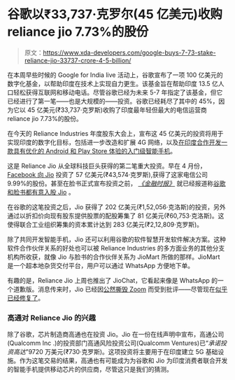 # 谷歌以₹33,737·克罗尔(45 亿美元)收购 reliance jio 7.73%的股份

> 原文：<https://www.xda-developers.com/google-buys-7-73-stake-reliance-jio-33737-crore-4-5-billion/>

在本周早些时候的 Google for India live 活动上，谷歌宣布了一项 100 亿美元的数字化基金，以帮助印度在技术上实现自力更生。该基金旨在帮助印度 13.5 亿人口轻松获得互联网和移动电话。尽管谷歌已经为未来 5-7 年指定了该基金，但它已经进行了第一笔——也是大规模的——投资。谷歌已经耗尽了其中的 45%，因为它以 45 亿美元(₹33,737·克罗斯)收购了印度最年轻但最大的电信运营商 reliance jio 7.73%的股份。

在今天的 Reliance Industries 年度股东大会上，宣布这 45 亿美元的投资将用于实现印度的数字化目标，包括进一步改造和扩展 4G 网络，以及[在印度合作开发一款具有优化的 Android 和 Play Store 体验的入门级智能手机](https://www.xda-developers.com/reliance-jio-google-partner-develop-entry-level-smartphone-india/)。

这是 Reliance Jio 从全球科技巨头获得的第二笔重大投资。早在 4 月份， [Facebook 向 Jio](https://www.xda-developers.com/facebook-buys-stake-reliance-jio/) 投资了 57 亿美元(₹43,574·克罗斯),获得了这家电信公司 9.99%的股份。甚至在脸书正式宣布投资之前， *[《金融时报》](https://www.ft.com/content/a1ca0569-7ef7-49c8-b88e-72b792eefc62)* 就已经报道称[谷歌和脸书都有意入股 Jio](https://www.xda-developers.com/facebook-google-reportedly-wanted-stakes-reliance-jio/) 。

在谷歌的这笔投资之后，Jio 获得了 202 亿美元(₹1,52,056·克洛斯)的投资，另外通过以折扣价向现有股东提供股票的配股筹集了 81 亿美元(₹60,753·克洛斯)。这使得联合工业组织筹集的资本累计达到 283 亿美元(₹2,12,809·克罗斯)。

除了共同开发智能手机，Jio 还可以利用谷歌的软件智慧开发软件解决方案。这种软件合作伙伴关系的好处也可以被 Reliance Industries 的多方面业务的其他分支机构所收获，就像 Jio 与脸书的合作伙伴关系为 JioMart 所做的那样。JioMart 是一个超本地杂货交付平台，用户可以通过 WhatsApp 方便地下单。

有趣的是，Reliance Jio 上周也推出了 JioChat，它看起来像是 WhatsApp 的一个道歉版。消息传来时，Jio 已经因[公然撕毁 Zoom](https://techcrunch.com/2020/07/02/reliance-jio-platforms-launches-jiomeet-video-conference-service/) 而受到批评——尽管现在[似乎已经修复了](https://www.thehindubusinessline.com/info-tech/jiomeet-updates-its-ui-to-look-different-from-zoom/article32082573.ece)。

### 高通对 Reliance Jio 的兴趣

除了谷歌，芯片制造商高通也在投资 Jio。Jio 在一份在线声明中宣布，高通公司(Qualcomm Inc .)的投资部门高通风险投资公司(Qualcomm Ventures)已“*承诺投资高达*”9720 万美元(₹730·克罗斯)。这项投资将主要用于在印度建立 5G 基础设施。作为这笔交易的结果，高通也有可能成为为谷歌和 Jio 为印度消费者联合开发的智能手机提供移动芯片的供应商，尽管这只是我们的猜测。